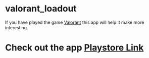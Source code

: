 # valorant_loadout

If you have played the game [Valorant](https://playvalorant.com/en-us/) this app will help it make more interesting.

# Check out the app [Playstore Link](https://play.google.com/store/apps/details?id=com.gamesbyzoef.valorant_loadout)
